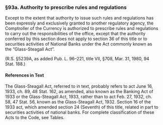 ### §93a. Authority to prescribe rules and regulations ###

Except to the extent that authority to issue such rules and regulations has been expressly and exclusively granted to another regulatory agency, the Comptroller of the Currency is authorized to prescribe rules and regulations to carry out the responsibilities of the office, except that the authority conferred by this section does not apply to section 36 of this title or to securities activities of National Banks under the Act commonly known as the “Glass-Steagall Act”.

(R.S. §5239A, as added Pub. L. 96–221, title VII, §708, Mar. 31, 1980, 94 Stat. 188.)

#### References in Text ####

The Glass-Steagall Act, referred to in text, probably refers to act June 16, 1933, ch. 89, 48 Stat. 162, as amended, also known as the Banking Act of 1933 or the Glass-Steagall Act, 1933, rather than to act Feb. 27, 1932, ch. 58, 47 Stat. 56, known as the Glass-Steagall Act, 1932. Section 16 of the 1933 act, which amended section 24 (Seventh) of this title, related in part to securities activities of national banks. For complete classification of these Acts to the Code, see Tables.